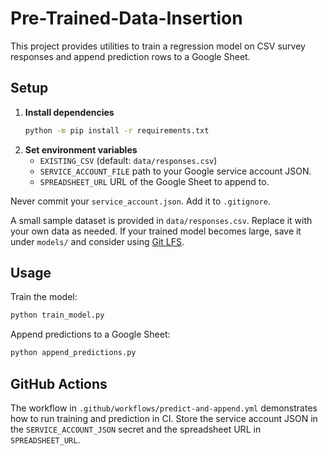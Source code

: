 # Pre-Trained-Data-Insertion

This project provides utilities to train a regression model on CSV survey responses and append prediction rows to a Google Sheet.

## Setup

1. **Install dependencies**
   ```bash
   python -m pip install -r requirements.txt
   ```
2. **Set environment variables**
   - `EXISTING_CSV` (default: `data/responses.csv`)
   - `SERVICE_ACCOUNT_FILE` path to your Google service account JSON.
   - `SPREADSHEET_URL` URL of the Google Sheet to append to.

Never commit your `service_account.json`. Add it to `.gitignore`.

A small sample dataset is provided in `data/responses.csv`. Replace it with your own data as needed. If your trained model becomes large, save it under `models/` and consider using [Git LFS](https://git-lfs.github.com/).

## Usage

Train the model:
```bash
python train_model.py
```

Append predictions to a Google Sheet:
```bash
python append_predictions.py
```

## GitHub Actions

The workflow in `.github/workflows/predict-and-append.yml` demonstrates how to run training and prediction in CI. Store the service account JSON in the `SERVICE_ACCOUNT_JSON` secret and the spreadsheet URL in `SPREADSHEET_URL`.
